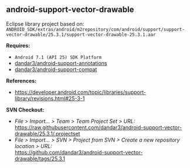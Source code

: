 ## android-support-vector-drawable

Eclipse library project based on:<br/>
`ANDROID_SDK/extras/android/m2repository/com/android/support/support-vector-drawable/25.3.1/support-vector-drawable-25.3.1.aar`

**Requires:**
- `Android 7.1 (API 25) SDK Platform`
- [dandar3/android-support-annotations](https://github.com/dandar3/android-support-annotations/tree/25.3.1)
- [dandar3/android-support-compat](https://github.com/dandar3/android-support-compat/tree/25.3.1)

**References:**
- https://developer.android.com/topic/libraries/support-library/revisions.html#25-3-1

**SVN Checkout:**
- _File > Import... > Team > Team Project Set > URL:_<br/>
  https://raw.githubusercontent.com/dandar3/android-support-vector-drawable/25.3.1/.projectset
- _File > Import... > SVN > Project from SVN > Create a new repository location > URL:_<br/> 
  https://github.com/dandar3/android-support-vector-drawable/tags/25.3.1